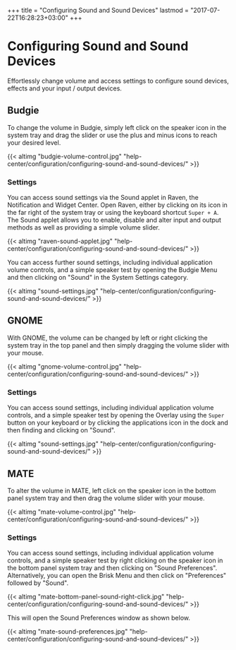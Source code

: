+++
title = "Configuring Sound and Sound Devices"
lastmod = "2017-07-22T16:28:23+03:00"
+++
# Configuring Sound and Sound Devices

Effortlessly change volume and access settings to configure sound devices, effects and your input / output devices.

## Budgie

To change the volume in Budgie, simply left click on the speaker icon in the system tray and drag the slider or use the plus and minus icons to reach your desired level.

{{< altimg "budgie-volume-control.jpg" "help-center/configuration/configuring-sound-and-sound-devices/" >}}

### Settings

You can access sound settings via the Sound applet in Raven, the Notification and Widget Center.  Open Raven, either by clicking on its icon in the far right of the system tray or using the keyboard shortcut `Super + A`.  The Sound applet allows you to enable, disable and alter input and output methods as well as providing a simple volume slider.

{{< altimg "raven-sound-applet.jpg" "help-center/configuration/configuring-sound-and-sound-devices/" >}}

You can access further sound settings, including individual application volume controls, and a simple speaker test by opening the Budgie Menu and then clicking on "Sound" in the System Settings category.

{{< altimg "sound-settings.jpg" "help-center/configuration/configuring-sound-and-sound-devices/" >}}

## GNOME

With GNOME, the volume can be changed by left or right clicking the system tray in the top panel and then simply dragging the volume slider with your mouse.

{{< altimg "gnome-volume-control.jpg" "help-center/configuration/configuring-sound-and-sound-devices/" >}}

### Settings

You can access sound settings, including individual application volume controls, and a simple speaker test by opening the Overlay using the `Super` button on your keyboard or by clicking the applications icon in the dock and then finding and clicking on "Sound".

{{< altimg "sound-settings.jpg" "help-center/configuration/configuring-sound-and-sound-devices/" >}}

## MATE

To alter the volume in MATE, left click on the speaker icon in the bottom panel system tray and then drag the volume slider with your mouse.

{{< altimg "mate-volume-control.jpg" "help-center/configuration/configuring-sound-and-sound-devices/" >}}

### Settings

You can access sound settings, including individual application volume controls, and a simple speaker test by right clicking on the speaker icon in the bottom panel system tray and then clicking on "Sound Preferences".  Alternatively, you can open the Brisk Menu and then click on "Preferences" followed by "Sound".

{{< altimg "mate-bottom-panel-sound-right-click.jpg" "help-center/configuration/configuring-sound-and-sound-devices/" >}}

This will open the Sound Preferences window as shown below.

{{< altimg "mate-sound-preferences.jpg" "help-center/configuration/configuring-sound-and-sound-devices/" >}}
